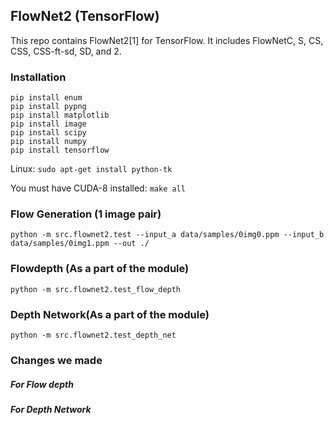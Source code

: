 ## FlowNet2 (TensorFlow)

This repo contains FlowNet2[1] for TensorFlow. It includes FlowNetC, S, CS, CSS, CSS-ft-sd, SD, and 2.

### Installation
```
pip install enum
pip install pypng
pip install matplotlib
pip install image
pip install scipy
pip install numpy
pip install tensorflow
```

Linux:
`sudo apt-get install python-tk`

You must have CUDA-8 installed:
`make all`


### Flow Generation (1 image pair)

```
python -m src.flownet2.test --input_a data/samples/0img0.ppm --input_b data/samples/0img1.ppm --out ./
```

### Flowdepth (As a part of the module)

```
python -m src.flownet2.test_flow_depth
```

### Depth Network(As a part of the module)

```
python -m src.flownet2.test_depth_net
```

### Changes we made

##### For Flow depth


##### For Depth Network
